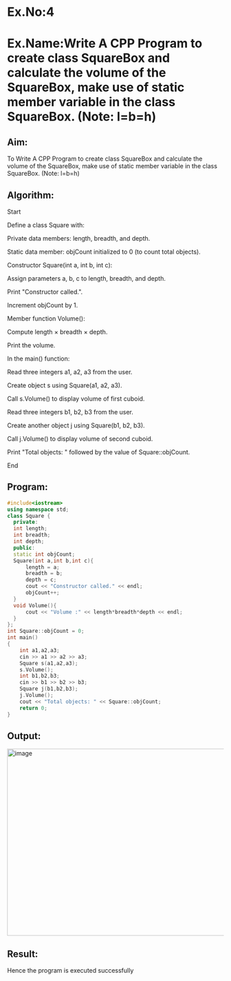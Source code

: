# Ex.No:4
# Ex.Name:Write A CPP Program to create class  SquareBox and calculate the volume of the SquareBox, make use of static member variable in the class SquareBox. (Note: l=b=h)

## Aim:
To Write A CPP Program to create class  SquareBox and calculate the volume of the SquareBox, make use of static member variable in the class SquareBox. (Note: l=b=h)

## Algorithm:
Start

Define a class Square with:

Private data members: length, breadth, and depth.

Static data member: objCount initialized to 0 (to count total objects).

Constructor Square(int a, int b, int c):

Assign parameters a, b, c to length, breadth, and depth.

Print "Constructor called.".

Increment objCount by 1.

Member function Volume():

Compute length × breadth × depth.

Print the volume.

In the main() function:

Read three integers a1, a2, a3 from the user.

Create object s using Square(a1, a2, a3).

Call s.Volume() to display volume of first cuboid.

Read three integers b1, b2, b3 from the user.

Create another object j using Square(b1, b2, b3).

Call j.Volume() to display volume of second cuboid.

Print "Total objects: " followed by the value of Square::objCount.

End




## Program:
```cpp
#include<iostream>
using namespace std;
class Square {
  private:
  int length;
  int breadth;
  int depth;
  public:
  static int objCount;
  Square(int a,int b,int c){
      length = a;
      breadth = b;
      depth = c;
      cout << "Constructor called." << endl;
      objCount++;
  }
  void Volume(){
      cout << "Volume :" << length*breadth*depth << endl;
  }
};
int Square::objCount = 0;
int main()
{
    int a1,a2,a3;
    cin >> a1 >> a2 >> a3;
    Square s(a1,a2,a3);
    s.Volume();
    int b1,b2,b3;
    cin >> b1 >> b2 >> b3;
    Square j(b1,b2,b3);
    j.Volume();
    cout << "Total objects: " << Square::objCount;
    return 0;
}
```

## Output:
<img width="1411" height="434" alt="image" src="https://github.com/user-attachments/assets/0fb4184d-2a3f-4f37-8dc7-d507372a0fdc" />



## Result:
Hence the program is executed successfully

